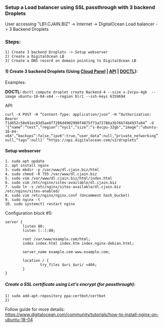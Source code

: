 ### Setup a Load balancer using SSL passthrough with 3 backend Droplets



User accessing "LB1.CJAIN.BIZ" -> Internet -> DigitalOcean Load balancer -> 3 Backend Droplets

### Steps:
```
1) Create 3 backend Droplets -> Setup webserver
2) Create a DigitalOcean LB
3) Create a DNS record on domain pointing to DigitalOcean LB
```


#### 1) Create 3 backend Droplets (Using [Cloud Panel](https://cloud.digitalocean.com/droplets/new) | [API](https://developers.digitalocean.com/documentation/v2/#create-a-new-droplet) | [DOCTL](https://www.digitalocean.com/community/tutorials/how-to-use-doctl-the-official-digitalocean-command-line-client)):

Examples:

**DOCTL:** ```doctl compute droplet create Backend-4 --size s-2vcpu-4gb  --image ubuntu-18-04-x64 --region blr1 --ssh-keys 6359694```

API: 
```
curl -X POST -H “Content-Type: application/json” -H “Authorization: Bearer 71d852c58e91ec83d5ae6f7286d4902990f4875f73a72786a3b76b74b4937a94” -d ‘{“name”:“test”,“region”:“nyc1",“size”:“s-8vcpu-32gb",“image”:“ubuntu-16-04-x64",“backups”:false,“ipv6":true,“user_data”:null,“private_networking”:true,“volumes”: null,“tags”:null}’ “https://api.digitalocean.com/v2/droplets”
```

#### Setup webserver 

```
1. sudo apt update
2. apt install nginx
3. sudo mkdir -p /var/www/dl.cjain.biz/html
4. sudo chmod -R 755 /var/www/dl.cjain.biz
5. sudo vim /var/www/dl.cjain.biz/html/index.html 
6. sudo vim /etc/nginx/sites-available/dl.cjain.biz
7. sudo ln -s /etc/nginx/sites-available/dl.cjain.biz /etc/nginx/sites-enabled/
8. sudo vim /etc/nginx/nginx.conf (Uncomment hash_bucket)
9. sudo nginx -t
10. sudo systemctl restart nginx
```

Configuration block #5:

```
server {
        listen 80;
        listen [::]:80;

        root /var/www/example.com/html;
        index index.html index.htm index.nginx-debian.html;

        server_name example.com www.example.com;

        location / {
                try_files $uri $uri/ =404;
        }
}
```

##### Create a SSL certificate using Let's encrypt (for passthrough):
```
1) sudo add-apt-repository ppa:certbot/certbot
2) 
```
Follow guide for more details: https://www.digitalocean.com/community/tutorials/how-to-install-nginx-on-ubuntu-18-04
